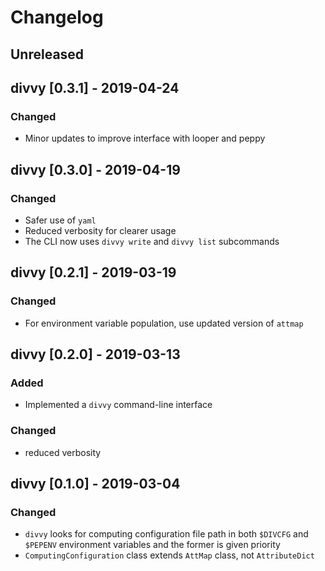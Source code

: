 # Changelog

## Unreleased

## divvy [0.3.1] - 2019-04-24
### Changed
- Minor updates to improve interface with looper and peppy

## divvy [0.3.0] - 2019-04-19
### Changed
- Safer use of `yaml`
- Reduced verbosity for clearer usage
- The CLI now uses `divvy write` and `divvy list` subcommands

## divvy [0.2.1] - 2019-03-19
### Changed
- For environment variable population, use updated version of `attmap`

## divvy [0.2.0] - 2019-03-13
### Added
 - Implemented a `divvy` command-line interface
### Changed
- reduced verbosity

## divvy [0.1.0] - 2019-03-04
### Changed
- `divvy` looks for computing configuration file path in both `$DIVCFG` and `$PEPENV` environment variables and the former is given priority
- `ComputingConfiguration` class extends `AttMap` class, not `AttributeDict` 

